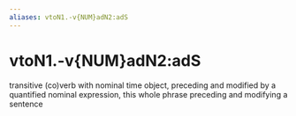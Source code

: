 ```yaml
---
aliases: vtoN1.-v{NUM}adN2:adS
---
```

# vtoN1.-v{NUM}adN2:adS

transitive (co)verb with nominal time object, preceding and modified by a quantified nominal expression, this whole phrase preceding and modifying a sentence
> 